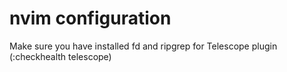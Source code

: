 # nvim configuration 

Make sure you have installed fd and ripgrep for Telescope plugin (:checkhealth telescope)
